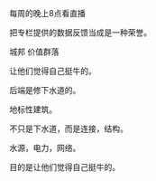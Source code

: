 ﻿每周的晚上8点看直播

把专栏提供的数据反馈当成是一种荣誉。

城邦 价值群落

让他们觉得自己挺牛的。

后端是修下水道的。

地标性建筑。

不只是下水道，而是连接，结构。

水源，电力，网络。

目的是让他们觉得自己挺牛的。




